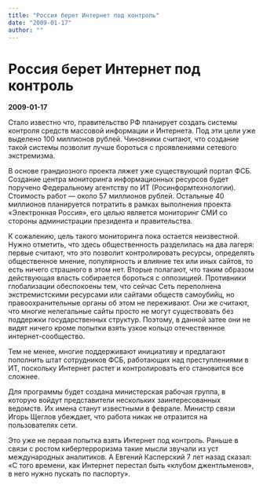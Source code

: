 ```yaml
---
title: "Россия берет Интернет под контроль"
date: "2009-01-17"
author: ""
---
```


# Россия берет Интернет под контроль

**2009-01-17** 

Стало известно что, правительство РФ планирует создать системы контроля средств массовой информации и Интернета. Под эти цели уже выделено 100 миллионов рублей. Чиновники считают, что создание такой системы позволит лучше бороться с проявлениями сетевого экстремизма.

В основе грандиозного проекта ляжет уже существующий портал ФСБ. Создание центра мониторинга информационных ресурсов будет поручено Федеральному агентству по ИТ (Росинформтехнологии). Стоимость работ — около 57 миллионов рублей. Остальные 40 миллионов планируется потратить в рамках выполнения проекта «Электронная Россия», его целью является мониторинг СМИ со стороны администрации президента и правительства.

К сожалению, цель такого мониторинга пока остается неизвестной. Нужно отметить, что здесь общественность разделилась на два лагеря: первые считают, что это позволит контролировать ресурсы, определять общественное мнение, популярность и влияние тех или иных сайтов, то есть ничего страшного в этом нет. Вторые полагают, что таким образом действующая власть собирается бороться с оппозицией. Противники глобализации обеспокоены тем, что сейчас Сеть переполнена экстремистскими ресурсами или сайтами обществ самоубийц, но правоохранительные органы об этом не переживают. Они же считают, что многие нелегальные сайты просто не могут существовать без поддержки государственных структур. Поэтому, в данной затее они не видят ничего кроме попытки взять узкое кольцо отечественное интернет-сообщество.

Тем не менее, многие поддерживают инициативу и предлагают пополнить штат сотрудников ФСБ, работающих над преступлениями в ИТ, поскольку Интернет растет и контролировать его становится все сложнее.

Для программы будет создана министерская рабочая группа, в которую войдут представители нескольких заинтересованных ведомств. Их имена станут известными в феврале. Министр связи Игорь Щеглов убеждает, что работа никак не отразится на пользователях сети.

Это уже не первая попытка взять Интернет под контроль. Раньше в связи с ростом кибертерроризма такие мысли звучали из уст международных аналитиков. А Евгений Касперский 7 лет назад сказал: «С того времени, как Интернет перестал быть «клубом джентльменов», в него нужно пускать по паспорту».